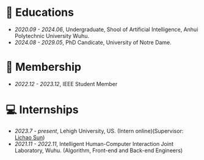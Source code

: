 
# 📖 Educations
- *2020.09 - 2024.06*, Undergraduate, Shool of Artificial Intelligence, Anhui Polytechnic University Wuhu.
- *2024.08 - 2029.05*, PhD Candicate, University of Notre Dame.

# 🧢 Membership
- *2022.12 - 2023.12*, IEEE Student Member

# 💻 Internships
- *2023.7 - present*, Lehigh University, US. (Intern online)(Supervisor: [Lichao Sun](https://lichao-sun.github.io/))
- *2021.11 - 2022.11*, Intelligent Human-Computer Interaction Joint Laboratory, Wuhu. (Algorithm, Front-end and Back-end Engineers)
